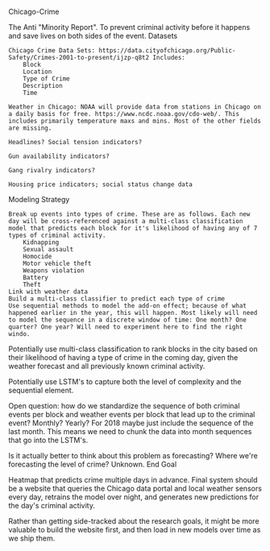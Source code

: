Chicago-Crime

The Anti "Minority Report". To prevent criminal activity before it happens and save lives on both sides of the event.
Datasets

    Chicago Crime Data Sets: https://data.cityofchicago.org/Public-Safety/Crimes-2001-to-present/ijzp-q8t2 Includes:
        Block
        Location
        Type of Crime
        Description
        Time

    Weather in Chicago: NOAA will provide data from stations in Chicago on a daily basis for free. https://www.ncdc.noaa.gov/cdo-web/. This includes primarily temperature maxs and mins. Most of the other fields are missing.

    Headlines? Social tension indicators?

    Gun availability indicators?

    Gang rivalry indicators?

    Housing price indicators; social status change data

Modeling Strategy

    Break up events into types of crime. These are as follows. Each new day will be cross-referenced against a multi-class classification model that predicts each block for it's likelihood of having any of 7 types of criminal activity.
        Kidnapping
        Sexual assault
        Homocide
        Motor vehicle theft
        Weapons violation
        Battery
        Theft
    Link with weather data
    Build a multi-class classifier to predict each type of crime
    Use sequential methods to model the add-on effect; because of what happened earlier in the year, this will happen. Most likely will need to model the sequence in a discrete window of time: One month? One quarter? One year? Will need to experiment here to find the right windo.

Potentially use multi-class classification to rank blocks in the city based on their likelihood of having a type of crime in the coming day, given the weather forecast and all previously known criminal activity.

Potentially use LSTM's to capture both the level of complexity and the sequential element.

Open question: how do we standardize the sequence of both criminal events per block and weather events per block that lead up to the criminal event? Monthly? Yearly? For 2018 maybe just include the sequence of the last month. This means we need to chunk the data into month sequences that go into the LSTM's.

Is it actually better to think about this problem as forecasting? Where we're forecasting the level of crime? Unknown.
End Goal

Heatmap that predicts crime multiple days in advance. Final system should be a website that queries the Chicago data portal and local weather sensors every day, retrains the model over night, and generates new predictions for the day's criminal activity.

Rather than getting side-tracked about the research goals, it might be more valuable to build the website first, and then load in new models over time as we ship them.
